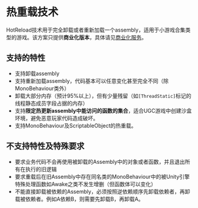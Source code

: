 # 热重载技术

HotReload技术用于完全卸载或者重新加载一个assembly，适用于小游戏合集类型的游戏。该方案只提供**商业化版本**，具体请见[商业化服务](/other/business.md)。

## 支持的特性

- 支持卸载assembly
- 支持重新加载assembly，代码基本可以任意变化甚至完全不同（除MonoBehaviour类外）
- 卸载大部分内存（预计95%以上），但有少量残留（如`[ThreadStatic]`标记的线程静态成员字段占据的内存）
- 支持**限定热更新assembly中能访问的函数的集合**，适合UGC游戏中创建沙盒环境，避免恶意玩家代码造成破坏。
- 支持MonoBehaviour及ScriptableObject的热重载。

## 不支持特性及特殊要求

- 要求业务代码不会再使用被卸载的Assembly中的对象或者函数，并且退出所有在执行的旧逻辑
- 要求重载后在旧Assembly中存在同名类的MonoBehaviour中的被Unity引擎特殊处理函数如Awake之类不发生增删（但函数体可以变化）
- 不能直接卸载被依赖的Assembly，必须按照逆依赖顺序先卸载依赖者，再卸载被依赖者。例如A依赖B，则需要先卸载B，再卸载A。
